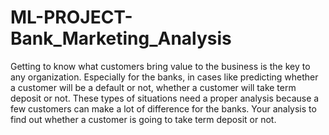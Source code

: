 # ML-PROJECT-Bank_Marketing_Analysis
Getting to know what customers bring value to the business is the key to any organization.
Especially for the banks, in cases like predicting whether a customer will be a default or not, whether a customer will take term deposit or not. 
These types of situations need a proper analysis because a few customers can make a lot of difference for the banks.
Your analysis to find out whether a customer is going to take term deposit or not.
